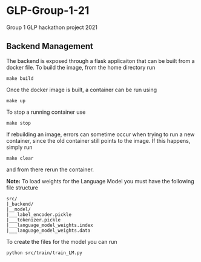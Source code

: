 # GLP-Group-1-21
Group 1 GLP hackathon project 2021

## Backend Management
The backend is exposed through a flask applicaiton that can be built from a docker file. 
To build the image, from the home directory run
```
make build
```
Once the docker image is built, a container can be run using
```
make up
```
To stop a running container use
```
make stop
```
If rebuilding an image, errors can sometime occur when trying to run a new container, since the old container still points to the image. If this happens, simply run
```
make clear
```
and from there rerun the container.

**Note:**
To load weights for the Language Model you must have the following file structure
```
src/
|_backend/
|__model/
|___label_encoder.pickle
|___tokenizer.pickle
|___language_model_weights.index
|___language_model_weights.data
```
To create the files for the model you can run 
```
python src/train/train_LM.py
```
